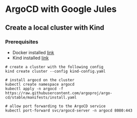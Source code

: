 # ArgoCD with Google Jules

## Create a local cluster with Kind
### Prerequisites

- Docker installed [link](https://docs.docker.com/get-docker/)
- Kind installed [link](https://kind.sigs.k8s.io/docs/user/quick-start/#installation)

```
# create a cluster with the following config
kind create cluster --config kind-config.yaml

# install argocd on the cluster
kubectl create namespace argocd
kubectl apply -n argocd -f https://raw.githubusercontent.com/argoproj/argo-cd/stable/manifests/install.yaml

# allow port forwarding to the ArgoCD service
kubectl port-forward svc/argocd-server -n argocd 8080:443
```
